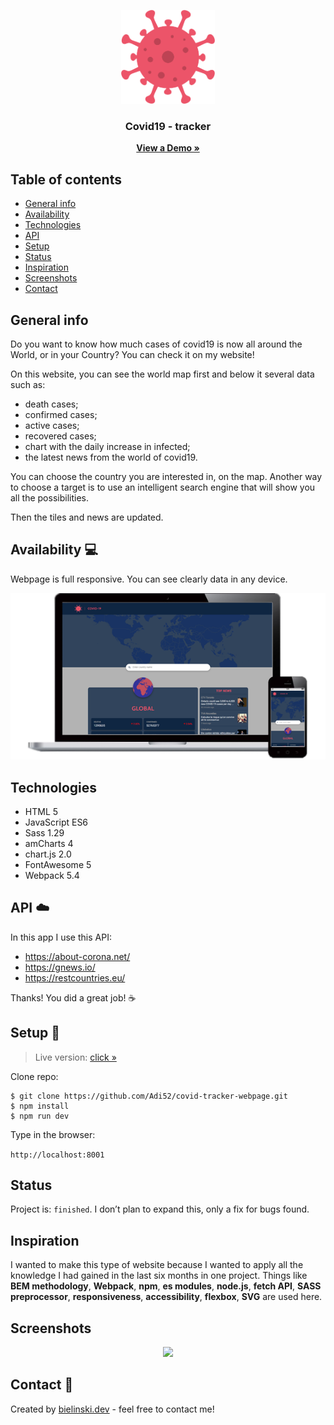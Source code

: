 <p align="center">
  <img src="readme_img/logo.png" width="150">
  <h3 align="center">Covid19 - tracker</h3>
  <p align="center">
    <a href="https://adi52.github.io/covid-tracker-webpage/dist/index.html"><strong>View a Demo »</strong></a>
  </p>
</p>


## Table of contents
* [General info](#general-info)
* [Availability](#availability-computer)
* [Technologies](#technologies)
* [API](#API-cloud)
* [Setup](#setup-dvd)
* [Status](#status)
* [Inspiration](#inspiration)
* [Screenshots](#screenshots)
* [Contact](#contact-e-mail)

## General info

Do you want to know how much cases of covid19 is now all around the World, or in your Country? You can check it on my website!

On this website, you can see the world map first and below it several data such as:
- death cases; 
- confirmed cases;
- active cases; 
- recovered cases;
- chart with the daily increase in infected;
- the latest news from the world of covid19.

You can choose the country you are interested in, on the map. Another way to choose a target is to use an intelligent search engine that will show you all the possibilities.

Then the tiles and news are updated.

## Availability :computer:
Webpage is full responsive. You can see clearly data in any device.

<p align="center">
  <img src="readme_img/responsive-design.png">
</p>

## Technologies 
- HTML 5
- JavaScript ES6
- Sass 1.29
- amCharts 4
- chart.js 2.0
- FontAwesome 5
- Webpack 5.4

## API :cloud:
In this app I use this API:
- https://about-corona.net/
- https://gnews.io/
- https://restcountries.eu/

Thanks! You did a great job! :coffee:

## Setup :dvd:

> Live version: [click »](https://adi52.github.io/covid-tracker-webpage/dist/index.html)

Clone repo: 
```
$ git clone https://github.com/Adi52/covid-tracker-webpage.git 
$ npm install 
$ npm run dev
```
Type in the browser:  

`http://localhost:8001`

## Status
Project is: `finished`. I don’t plan to expand this, only a fix for bugs found.


## Inspiration
I wanted to make this type of website because I wanted to apply all the knowledge I had gained in the last six months in one project. Things like **BEM methodology**, **Webpack**, **npm**, **es modules**, **node.js**, **fetch API**, **SASS preprocessor**, **responsiveness**, **accessibility**, **flexbox**, **SVG** are used here.

## Screenshots

<p align="center">
  <img src="readme_img/covid-tracker.gif">
</p>

## Contact :e-mail:
Created by [bielinski.dev](https://github.com/adi52) - feel free to contact me!